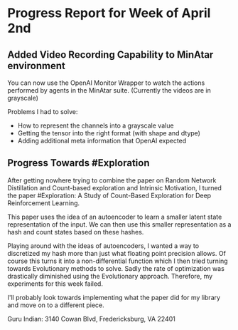 # Progress Report for Week of April 2nd

## Added Video Recording Capability to MinAtar environment

You can now use the OpenAI Monitor Wrapper to watch the actions performed by agents in the MinAtar suite. (Currently the videos are in grayscale)

Problems I had to solve:

- How to represent the channels into a grayscale value
- Getting the tensor into the right format (with shape and dtype)
- Adding additional meta information that OpenAI expected

## Progress Towards \#Exploration

After getting nowhere trying to combine the paper on Random Network Distillation and Count-based exploration and Intrinsic Motivation, I turned the paper \#Exploration: A Study of Count-Based Exploration for Deep Reinforcement Learning. 

This paper uses the idea of an autoencoder to learn a smaller latent state representation of the input. We can then use this smaller representation as a hash and count states based on these hashes. 

Playing around with the ideas of autoencoders, I wanted a way to discretized my hash more than just what floating point precision allows. Of course this turns it into a non-differential function which I then tried turning towards Evolutionary methods to solve. Sadly the rate of optimization was drastically diminished using the Evolutionary approach. Therefore, my experiments for this week failed. 

I'll probably look towards implementing what the paper did for my library and move on to a different piece.



Guru Indian: 3140 Cowan Blvd, Fredericksburg, VA 22401